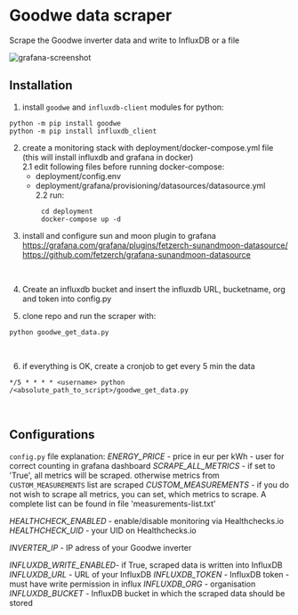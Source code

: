 # Goodwe data scraper
Scrape the Goodwe inverter data and write to InfluxDB or a file
</br>

![grafana-screenshot](https://user-images.githubusercontent.com/43645090/188503114-e9c2d6cc-6237-4668-a308-5df757a87d2c.png)


## Installation

1. install `goodwe` and `influxdb-client` modules for python:
```
python -m pip install goodwe
python -m pip install influxdb_client
```

2. create a monitoring stack with deployment/docker-compose.yml file (this will install influxdb and grafana in docker)</br>
  2.1 edit following files before running docker-compose:</br> 
    - deployment/config.env</br>
    - deployment/grafana/provisioning/datasources/datasource.yml</br>
  2.2 run:</br>
```
        cd deployment
        docker-compose up -d
```

3. install and configure sun and moon plugin to grafana
   https://grafana.com/grafana/plugins/fetzerch-sunandmoon-datasource/
   https://github.com/fetzerch/grafana-sunandmoon-datasource

</br>

4. Create an influxdb bucket and insert the influxdb URL, bucketname, org and token into config.py

5. clone repo and run the scraper with:
```
python goodwe_get_data.py
```
</br>

6. if everything is OK, create a cronjob to get every 5 min the data

```
*/5 * * * * <username> python /<absolute_path_to_script>/goodwe_get_data.py
```

</br>


## Configurations
`config.py` file explanation:
*ENERGY_PRICE* 		- price in eur per kWh - user for correct counting in grafana dashboard
*SCRAPE_ALL_METRICS*	- if set to 'True', all metrics will be scraped. otherwise metrics from `CUSTOM_MEASUREMENTS` list are scraped
*CUSTOM_MEASUREMENTS* 	- if you do not wish to scrape all metrics, you can set, which metrics to scrape. A complete list can be found in file 'measurements-list.txt'

*HEALTHCHECK_ENABLED*	- enable/disable monitoring via Healthchecks.io
*HEALTHCHECK_UID*	- your UID on Healthchecks.io

*INVERTER_IP*		- IP adress of your Goodwe inverter

*INFLUXDB_WRITE_ENABLED*- if True, scraped data is written into InfluxDB
*INFLUXDB_URL*		- URL of your InfluxDB
*INFLUXDB_TOKEN*	- InfluxDB token - must have write permission in influx
*INFLUXDB_ORG*		- organisation
*INFLUXDB_BUCKET*	- InfluxDB bucket in which the scraped data should be stored
